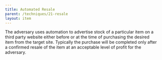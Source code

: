```yaml
---
title: Automated Resale
parent: /techniques/21-resale
layout: item
---
```


<p>The adversary uses automation to advertise stock of a particular item on a third party website either before or at the time of purchasing the desired item from the target site. Typically the purchase will be completed only after a confirmed resale of the item at an acceptable level of profit for the adversary.</p>
